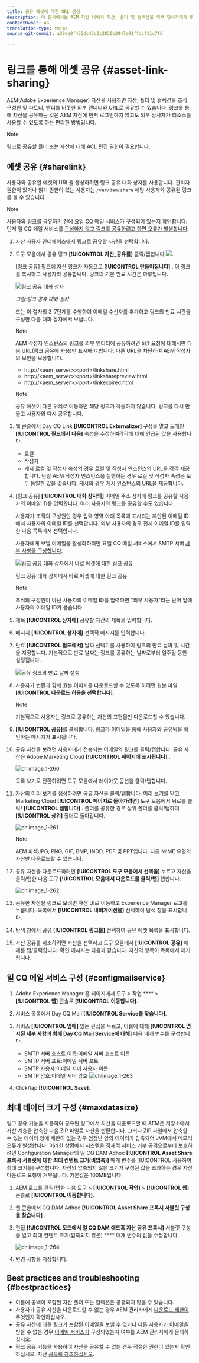 ```yaml
---
title: 공유 에셋에 대한 URL 생성
description: 이 문서에서는 AEM 자산 내에서 자산, 폴더 및 컬렉션을 외부 당사자에게 URL로 공유하는 방법에 대해 설명합니다.
contentOwner: AG
translation-type: tm+mt
source-git-commit: a39ee0f435dc43d2c2830b2947e91ffdcf11c7f6

---
```



# 링크를 통해 에셋 공유 {#asset-link-sharing}

AEM(Adobe Experience Manager) 자산을 사용하면 자산, 폴더 및 컬렉션을 조직 구성원 및 파트너, 벤더를 비롯한 외부 엔티티와 URL로 공유할 수 있습니다. 링크를 통해 자산을 공유하는 것은 AEM 자산에 먼저 로그인하지 않고도 외부 당사자가 리소스를 사용할 수 있도록 하는 편리한 방법입니다.

>[!NOTE]
>
>링크로 공유할 폴더 또는 자산에 대해 ACL 편집 권한이 필요합니다.

## 에셋 공유 {#sharelink}

사용자와 공유할 에셋의 URL을 생성하려면 링크 공유 대화 상자를 사용합니다. 관리자 권한이 있거나 읽기 권한이 있는 사용자는 `/var/dam/share` 해당 사용자와 공유된 링크를 볼 수 있습니다.

>[!NOTE]
>
>사용자와 링크를 공유하기 전에 요일 CQ 메일 서비스가 구성되어 있는지 확인합니다. 먼저 일 CQ 메일 서비스를 [구성하지 않고 링크를 공유하려고 하면 오류가 발생합니다](/help/assets/link-sharing.md#configmailservice).

1. 자산 사용자 인터페이스에서 링크로 공유할 자산을 선택합니다.
1. 도구 모음에서 공유 링크 **[!UICONTROL 자산_공유를]** 클릭/탭합니다 ![](assets/assets_share.png).

   [링크 공유] 필드에 자산 링크가 자동으로 **[!UICONTROL 만들어집니다]** . 이 링크를 복사하고 사용자와 공유합니다. 링크의 기본 만료 시간은 하루입니다.

   ![링크 공유 대화 상자](assets/Link-sharing-dialog-box.png)

   *그림:링크 공유 대화 상자*

   또는 이 절차의 3-7단계를 수행하여 이메일 수신자를 추가하고 링크의 만료 시간을 구성한 다음 대화 상자에서 보냅니다.

   >[!NOTE]
   >
   >AEM 작성자 인스턴스의 링크를 외부 엔티티에 공유하려면 `GET` 요청에 대해서만 다음 URL(링크 공유에 사용)만 표시해야 합니다. 다른 URL을 차단하여 AEM 작성자의 보안을 보장합니다.
   >
   >* http://&lt;aem_server>:&lt;port>/linkshare.html
   * http://&lt;aem_server>:&lt;port>/linksharepreview.html
   * http://&lt;aem_server>:&lt;port>/linkexpired.html


   >[!NOTE]
   공유 에셋이 다른 위치로 이동하면 해당 링크가 작동하지 않습니다. 링크를 다시 만들고 사용자와 다시 공유합니다.

1. 웹 콘솔에서 Day CQ Link **[!UICONTROL Externalizer]** 구성을 열고 도메인 **[!UICONTROL 필드에서 다음]** 속성을 수정하여각각에 대해 언급된 값을 사용합니다.

   * 로컬
   * 작성자
   * 게시
   로컬 및 작성자 속성의 경우 로컬 및 작성자 인스턴스의 URL을 각각 제공합니다. 단일 AEM 작성자 인스턴스를 실행하는 경우 로컬 및 작성자 속성은 모두 동일한 값을 갖습니다. 게시의 경우 게시 인스턴스의 URL을 제공합니다.

1. [링크 공유] **[!UICONTROL 대화 상자의]** 이메일 주소 상자에 링크를 공유할 사용자의 이메일 ID를 입력합니다. 여러 사용자와 링크를 공유할 수도 있습니다.

   사용자가 조직의 구성원인 경우 입력 영역 아래 목록에 표시되는 제안된 이메일 ID에서 사용자의 이메일 ID를 선택합니다. 외부 사용자의 경우 전체 이메일 ID를 입력한 다음 목록에서 선택합니다.

   사용자에게 보낼 이메일을 활성화하려면 요일 CQ 메일 서비스에서 SMTP 서버 [세부 사항을 구성합니다](#configmailservice).

   ![링크 공유 대화 상자에서 바로 에셋에 대한 링크 공유](assets/Asset-Sharing-LinkShareDialog.png)

   링크 공유 대화 상자에서 바로 에셋에 대한 링크 공유

   >[!NOTE]
   조직의 구성원이 아닌 사용자의 이메일 ID를 입력하면 &quot;외부 사용자&quot;라는 단어 앞에 사용자의 이메일 ID가 붙습니다.

1. 제목 **[!UICONTROL 상자에]** 공유할 자산의 제목을 입력합니다.
1. 메시지 **[!UICONTROL 상자에]** 선택적 메시지를 입력합니다.
1. 만료 **[!UICONTROL 필드에서]** 날짜 선택기를 사용하여 링크의 만료 날짜 및 시간을 지정합니다. 기본적으로 만료 날짜는 링크를 공유하는 날짜로부터 일주일 동안 설정됩니다.

   ![공유 링크의 만료 날짜 설정](assets/Set-shared-link-expiration.png)

1. 사용자가 변환과 함께 원본 이미지를 다운로드할 수 있도록 하려면 원본 파일 **[!UICONTROL 다운로드 허용을 선택합니다]**.

   >[!NOTE]
   기본적으로 사용자는 링크로 공유하는 자산의 표현물만 다운로드할 수 있습니다.

1. **[!UICONTROL 공유]**&#x200B;를 클릭합니다. 링크가 이메일을 통해 사용자와 공유됨을 확인하는 메시지가 표시됩니다.
1. 공유 자산을 보려면 사용자에게 전송되는 이메일의 링크를 클릭/탭합니다. 공유 자산은 Adobe Marketing Cloud **[!UICONTROL 페이지에 표시됩니다]** .

   ![chlimage_1-260](assets/chlimage_1-545.png)

   목록 보기로 전환하려면 도구 모음에서 레이아웃 옵션을 클릭/탭합니다.

1. 자산의 미리 보기를 생성하려면 공유 자산을 클릭/탭합니다. 미리 보기를 닫고 Marketing Cloud **[!UICONTROL 페이지로 돌아가려면]** 도구 모음에서 뒤로를 클릭/ **[!UICONTROL 탭합니다]** . 폴더를 공유한 경우 상위 폴더를 클릭/탭하여 **[!UICONTROL 상위]** 폴더로 돌아갑니다.

   ![chlimage_1-261](assets/chlimage_1-546.png)

   >[!NOTE]
   AEM 파섹JPG, PNG, GIF, BMP, INDD, PDF 및 PPT입니다. 다른 MIME 유형의 자산만 다운로드할 수 있습니다.

1. 공유 자산을 다운로드하려면 **[!UICONTROL 도구 모음에서 선택을]** 누르고 자산을 클릭/탭한 다음 도구 **[!UICONTROL 모음에서 다운로드를 클릭/탭]** 탭합니다.

   ![chlimage_1-262](assets/chlimage_1-547.png)

1. 공유한 자산을 링크로 보려면 자산 UI로 이동하고 Experience Manager 로고를 누릅니다. 목록에서 **[!UICONTROL 내비게이션을]** 선택하여 탐색 창을 표시합니다.
1. 탐색 창에서 공유 **[!UICONTROL 링크를]** 선택하여 공유 에셋 목록을 표시합니다.
1. 자산 공유를 취소하려면 자산을 선택하고 도구 모음에서 **[!UICONTROL 공유]** 해제를 탭/클릭합니다. 확인 메시지는 다음과 같습니다. 자산의 항목이 목록에서 제거됩니다.

## 일 CQ 메일 서비스 구성 {#configmailservice}

1. Adobe Experience Manager 홈 페이지에서 도구 > 작업 **** > **[!UICONTROL 웹]** 콘솔로 **[!UICONTROL 이동합니다]**.
1. 서비스 목록에서 Day CQ Mail **[!UICONTROL Service를 찾습니다]**.
1. 서비스 **[!UICONTROL 옆에]** 있는 편집을 누르고, 이름에 대해 **[!UICONTROL 명시된 세부 사항과 함께 Day CQ Mail Service에 대해]** 다음 매개 변수를 구성합니다.

   * SMTP 서버 호스트 이름:이메일 서버 호스트 이름
   * SMTP 서버 포트:이메일 서버 포트
   * SMTP 사용자:이메일 서버 사용자 이름
   * SMTP 암호:이메일 서버 암호
   ![chlimage_1-263](assets/chlimage_1-548.png)

1. Click/tap **[!UICONTROL Save]**.

## 최대 데이터 크기 구성 {#maxdatasize}

링크 공유 기능을 사용하여 공유된 링크에서 자산을 다운로드할 때 AEM은 저장소에서 자산 계층을 압축한 다음 ZIP 파일로 자산을 반환합니다. 그러나 ZIP 파일에서 압축할 수 있는 데이터 양에 제한이 없는 경우 엄청난 양의 데이터가 압축되어 JVM에서 메모리 오류가 발생합니다. 이러한 상황에서 시스템을 잠재적 서비스 거부 공격으로부터 보호하려면 Configuration Manager의 일 CQ DAM Adhoc **[!UICONTROL Asset Share 프록시 서블릿에 대한 최대 컨텐트 크기(비압축)]** 매개 변수를 [!UICONTROL 사용하여 최대 크기를] 구성합니다. 자산의 압축되지 않은 크기가 구성된 값을 초과하는 경우 자산 다운로드 요청이 거부됩니다. 기본값은 100MB입니다.

1. AEM 로고를 클릭/탭한 다음 도구 > **[!UICONTROL 작업]** > **[!UICONTROL 웹]** 콘솔로 **[!UICONTROL 이동합니다]**.
1. 웹 콘솔에서 CQ DAM Adhoc **[!UICONTROL Asset Share 프록시 서블릿 구성을 찾습니다]** .
1. 편집 **[!UICONTROL 모드에서 일 CQ DAM 애드혹 자산 공유 프록시]** 서블릿 구성을 열고 최대 컨텐트 크기(압축되지 않은) **** 매개 변수의 값을 수정합니다.

   ![chlimage_1-264](assets/chlimage_1-549.png)

1. 변경 사항을 저장합니다.

## Best practices and troubleshooting {#bestpractices}

* 이름에 공백이 포함된 자산 폴더 또는 컬렉션은 공유되지 않을 수 있습니다.
* 사용자가 공유 자산을 다운로드할 수 없는 경우 AEM 관리자에게 [다운로드 제한이](#maxdatasize) 무엇인지 확인하십시오.
* 공유 자산에 대한 링크가 포함된 이메일을 보낼 수 없거나 다른 사용자가 이메일을 받을 수 없는 경우 [이메일 서비스가](#configmailservice) 구성되었는지 여부를 AEM 관리자에게 문의하십시오.
* 링크 공유 기능을 사용하여 자산을 공유할 수 없는 경우 적절한 권한이 있는지 확인하십시오. 자산 [공유를 참조하십시오](#sharelink).
